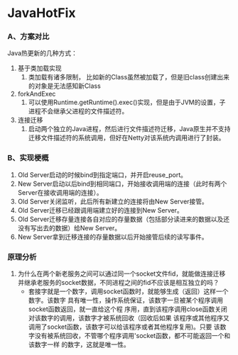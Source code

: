 # JavaHotFix

### A、方案对比

Java热更新的几种方式：

1. 基于类加载实现
    1. 类加载有诸多限制， 比如新的Class虽然被加载了，但是旧class创建出来的对象是无法感知新Class
2. forkAndExec
    1. 可以使用Runtime.getRuntime().exec()实现，但是由于JVM的设置，子进程不会继承父进程的文件描述符。
3. 连接迁移
    1. 启动两个独立的Java进程，然后进行文件描述符迁移，Java原生并不支持迁移文件描述符的系统调用，但好在Netty对该系统内调用进行了封装。

### B、实现梗概

1. Old Server启动的时候bind到指定端口，并开启reuse_port。
2. New Server启动以后bind到相同端口，开始接收调用端的连接（此时有两个Server在接收调用端的连接）。
3. Old Server关闭监听，此后所有新建立的连接将由New Server接管。
4. Old Server迁移已经跟调用端建立好的连接到New Server。
5. Old Server迁移存量连接各自对应的存量数据（包括部分读进来的数据以及还没有写出去的数据）给New Server。
6. New Server拿到迁移连接的存量数据以后开始接管后续的读写事件。

### 原理分析
1. 为什么在两个新老服务之间可以通过同一个socket文件fid，就能做连接迁移并继承老服务的socket数据，不同进程之间的fid不应该是相互独立的吗？
   - 套接字就是一个数字，调用socket函数时，就能够生成（返回）这样一个数字。该数字 具有唯一性，操作系统保证，该数字一旦被某个程序调用socket函数返回，就一直给这个程 序用，直到该程序调用close函数关闭对该数字的调用，该数字才被系统回收（回收后如果 该程序或其他程序又调用了socket函数，该数字可以给该程序或者其他程序复用)。只要 该数字没有被系统回收，不管哪个程序调用'socket函数，都不可能返回一个和该数字一样 的数字，这就是唯一性。



